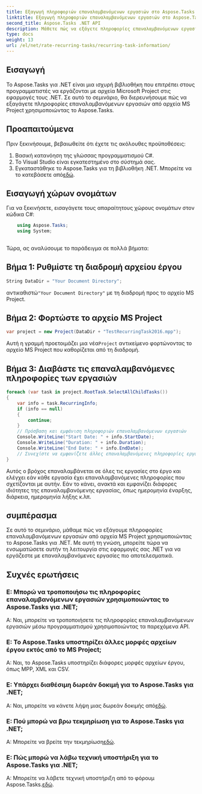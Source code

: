 ```yaml
---
title: Εξαγωγή πληροφοριών επαναλαμβανόμενων εργασιών στο Aspose.Tasks
linktitle: Εξαγωγή πληροφοριών επαναλαμβανόμενων εργασιών στο Aspose.Tasks
second_title: Aspose.Tasks .NET API
description: Μάθετε πώς να εξάγετε πληροφορίες επαναλαμβανόμενων εργασιών από αρχεία MS Project χρησιμοποιώντας το Aspose.Tasks για .NET. Εύκολη ενσωμάτωση για προγραμματιστές .NET.
type: docs
weight: 13
url: /el/net/rate-recurring-tasks/recurring-task-information/
---
```

## Εισαγωγή
Το Aspose.Tasks για .NET είναι μια ισχυρή βιβλιοθήκη που επιτρέπει στους προγραμματιστές να εργάζονται με αρχεία Microsoft Project στις εφαρμογές τους .NET. Σε αυτό το σεμινάριο, θα διερευνήσουμε πώς να εξαγάγετε πληροφορίες επαναλαμβανόμενων εργασιών από αρχεία MS Project χρησιμοποιώντας το Aspose.Tasks.
## Προαπαιτούμενα
Πριν ξεκινήσουμε, βεβαιωθείτε ότι έχετε τις ακόλουθες προϋποθέσεις:
1. Βασική κατανόηση της γλώσσας προγραμματισμού C#.
2. Το Visual Studio είναι εγκατεστημένο στο σύστημά σας.
3.  Εγκαταστάθηκε το Aspose.Tasks για τη βιβλιοθήκη .NET. Μπορείτε να το κατεβάσετε από[εδώ](https://releases.aspose.com/tasks/net/).
## Εισαγωγή χώρων ονομάτων
Για να ξεκινήσετε, εισαγάγετε τους απαραίτητους χώρους ονομάτων στον κώδικα C#:
```csharp
    using Aspose.Tasks;
    using System;
    
```
Τώρα, ας αναλύσουμε το παράδειγμα σε πολλά βήματα:
## Βήμα 1: Ρυθμίστε τη διαδρομή αρχείου έργου
```csharp
String DataDir = "Your Document Directory";
```
 αντικαθιστώ`"Your Document Directory"` με τη διαδρομή προς το αρχείο MS Project.
## Βήμα 2: Φορτώστε το αρχείο MS Project
```csharp
var project = new Project(DataDir + "TestRecurringTask2016.mpp");
```
 Αυτή η γραμμή προετοιμάζει μια νέα`Project` αντικείμενο φορτώνοντας το αρχείο MS Project που καθορίζεται από τη διαδρομή.
## Βήμα 3: Διαβάστε τις επαναλαμβανόμενες πληροφορίες των εργασιών
```csharp
foreach (var task in project.RootTask.SelectAllChildTasks())
{
    var info = task.RecurringInfo;
    if (info == null)
    {
        continue;
    }
    // Πρόσβαση και εμφάνιση πληροφοριών επαναλαμβανόμενων εργασιών
    Console.WriteLine("Start Date: " + info.StartDate);
    Console.WriteLine("Duration: " + info.Duration);
    Console.WriteLine("End Date: " + info.EndDate);
    // Συνεχίστε να εμφανίζετε άλλες επαναλαμβανόμενες πληροφορίες εργασιών, όπως απαιτείται
}
```
Αυτός ο βρόχος επαναλαμβάνεται σε όλες τις εργασίες στο έργο και ελέγχει εάν κάθε εργασία έχει επαναλαμβανόμενες πληροφορίες που σχετίζονται με αυτήν. Εάν το κάνει, ανακτά και εμφανίζει διάφορες ιδιότητες της επαναλαμβανόμενης εργασίας, όπως ημερομηνία έναρξης, διάρκεια, ημερομηνία λήξης κ.λπ.
## συμπέρασμα
Σε αυτό το σεμινάριο, μάθαμε πώς να εξάγουμε πληροφορίες επαναλαμβανόμενων εργασιών από αρχεία MS Project χρησιμοποιώντας το Aspose.Tasks για .NET. Με αυτή τη γνώση, μπορείτε τώρα να ενσωματώσετε αυτήν τη λειτουργία στις εφαρμογές σας .NET για να εργάζεστε με επαναλαμβανόμενες εργασίες πιο αποτελεσματικά.
## Συχνές ερωτήσεις
### Ε: Μπορώ να τροποποιήσω τις πληροφορίες επαναλαμβανόμενων εργασιών χρησιμοποιώντας το Aspose.Tasks για .NET;
Α: Ναι, μπορείτε να τροποποιήσετε τις πληροφορίες επαναλαμβανόμενων εργασιών μέσω προγραμματισμού χρησιμοποιώντας τα παρεχόμενα API.
### Ε: Το Aspose.Tasks υποστηρίζει άλλες μορφές αρχείων έργου εκτός από το MS Project;
Α: Ναι, το Aspose.Tasks υποστηρίζει διάφορες μορφές αρχείων έργου, όπως MPP, XML και CSV.
### Ε: Υπάρχει διαθέσιμη δωρεάν δοκιμή για το Aspose.Tasks για .NET;
 Α: Ναι, μπορείτε να κάνετε λήψη μιας δωρεάν δοκιμής από[εδώ](https://releases.aspose.com/).
### Ε: Πού μπορώ να βρω τεκμηρίωση για το Aspose.Tasks για .NET;
 Α: Μπορείτε να βρείτε την τεκμηρίωση[εδώ](https://reference.aspose.com/tasks/net/).
### Ε: Πώς μπορώ να λάβω τεχνική υποστήριξη για το Aspose.Tasks για .NET;
Α: Μπορείτε να λάβετε τεχνική υποστήριξη από το φόρουμ Aspose.Tasks.[εδώ](https://forum.aspose.com/c/tasks/15).
